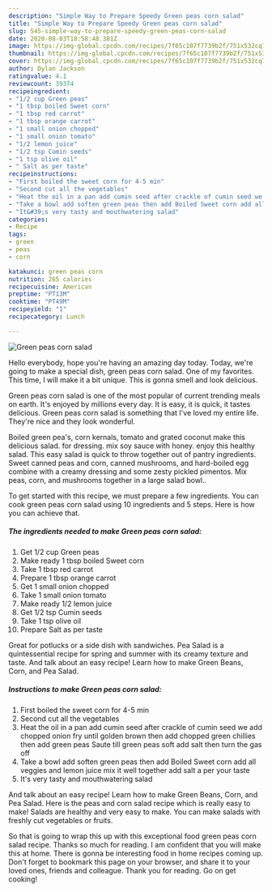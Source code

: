 ```yaml
---
description: "Simple Way to Prepare Speedy Green peas corn salad"
title: "Simple Way to Prepare Speedy Green peas corn salad"
slug: 545-simple-way-to-prepare-speedy-green-peas-corn-salad
date: 2020-08-03T18:58:48.381Z
image: https://img-global.cpcdn.com/recipes/7f65c107f7739b2f/751x532cq70/green-peas-corn-salad-recipe-main-photo.jpg
thumbnail: https://img-global.cpcdn.com/recipes/7f65c107f7739b2f/751x532cq70/green-peas-corn-salad-recipe-main-photo.jpg
cover: https://img-global.cpcdn.com/recipes/7f65c107f7739b2f/751x532cq70/green-peas-corn-salad-recipe-main-photo.jpg
author: Dylan Jackson
ratingvalue: 4.1
reviewcount: 39374
recipeingredient:
- "1/2 cup Green peas"
- "1 tbsp boiled Sweet corn"
- "1 tbsp red carrot"
- "1 tbsp orange carrot"
- "1 small onion chopped"
- "1 small onion tomato"
- "1/2 lemon juice"
- "1/2 tsp Cumin seeds"
- "1 tsp olive oil"
- " Salt as per taste"
recipeinstructions:
- "First boiled the sweet corn for 4-5 min"
- "Second cut all the vegetables"
- "Heat the oil in a pan add cumin seed after crackle of cumin seed we add chopped onion fry until golden brown then add chopped green chillies then add green peas Saute till green peas soft add salt then turn the gas off"
- "Take a bowl add soften green peas then add Boiled Sweet corn add all veggies and lemon juice mix it well together add salt a per your taste"
- "It&#39;s very tasty and mouthwatering salad"
categories:
- Recipe
tags:
- green
- peas
- corn

katakunci: green peas corn 
nutrition: 265 calories
recipecuisine: American
preptime: "PT13M"
cooktime: "PT49M"
recipeyield: "1"
recipecategory: Lunch

---
```



![Green peas corn salad](https://img-global.cpcdn.com/recipes/7f65c107f7739b2f/751x532cq70/green-peas-corn-salad-recipe-main-photo.jpg)

Hello everybody, hope you're having an amazing day today. Today, we're going to make a special dish, green peas corn salad. One of my favorites. This time, I will make it a bit unique. This is gonna smell and look delicious.

Green peas corn salad is one of the most popular of current trending meals on earth. It's enjoyed by millions every day. It is easy, it is quick, it tastes delicious. Green peas corn salad is something that I've loved my entire life. They're nice and they look wonderful.

Boiled green pea&#39;s, corn kernals, tomato and grated coconut make this delicious salad. for dressing. mix soy sauce with honey. enjoy this healthy salad. This easy salad is quick to throw together out of pantry ingredients. Sweet canned peas and corn, canned mushrooms, and hard-boiled egg combine with a creamy dressing and some zesty pickled pimentos. Mix peas, corn, and mushrooms together in a large salad bowl..


To get started with this recipe, we must prepare a few ingredients. You can cook green peas corn salad using 10 ingredients and 5 steps. Here is how you can achieve that.

<!--inarticleads1-->

##### The ingredients needed to make Green peas corn salad:

1. Get 1/2 cup Green peas
1. Make ready 1 tbsp boiled Sweet corn
1. Take 1 tbsp red carrot
1. Prepare 1 tbsp orange carrot
1. Get 1 small onion chopped
1. Take 1 small onion tomato
1. Make ready 1/2 lemon juice
1. Get 1/2 tsp Cumin seeds
1. Take 1 tsp olive oil
1. Prepare  Salt as per taste


Great for potlucks or a side dish with sandwiches. Pea Salad is a quintessential recipe for spring and summer with its creamy texture and taste. And talk about an easy recipe! Learn how to make Green Beans, Corn, and Pea Salad. 

<!--inarticleads2-->

##### Instructions to make Green peas corn salad:

1. First boiled the sweet corn for 4-5 min
1. Second cut all the vegetables
1. Heat the oil in a pan add cumin seed after crackle of cumin seed we add chopped onion fry until golden brown then add chopped green chillies then add green peas Saute till green peas soft add salt then turn the gas off
1. Take a bowl add soften green peas then add Boiled Sweet corn add all veggies and lemon juice mix it well together add salt a per your taste
1. It&#39;s very tasty and mouthwatering salad


And talk about an easy recipe! Learn how to make Green Beans, Corn, and Pea Salad. Here is the peas and corn salad recipe which is really easy to make! Salads are healthy and very easy to make. You can make salads with freshly cut vegetables or fruits. 

So that is going to wrap this up with this exceptional food green peas corn salad recipe. Thanks so much for reading. I am confident that you will make this at home. There is gonna be interesting food in home recipes coming up. Don't forget to bookmark this page on your browser, and share it to your loved ones, friends and colleague. Thank you for reading. Go on get cooking!
